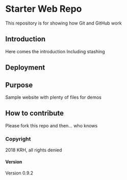 # Starter Web Repo

This repository is for showing how Git and GitHub work

## Introduction

Here comes the introduction
Including stashing

## Deployment

## Purpose

Sample website with plenty of files for demos

## How to contribute

Please fork this repo and then... who knows

### Copyright

2018 KRH, all rights denied

#### Version

Version 0.9.2
